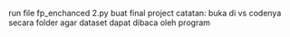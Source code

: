run file fp_enchanced 2.py buat final project
catatan: buka di vs codenya secara folder agar dataset dapat dibaca oleh program
